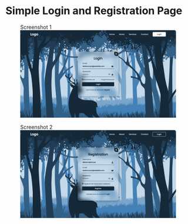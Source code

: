 # Simple Login and Registration Page
 
<figure>
  <figcaption>Screenshot 1</figcaption>
  <img src="images/Screenshot_1.png" alt="Screenshot 1" width="700">
</figure>

<figure>
  <figcaption>Screenshot 2</figcaption>
  <img src="images/Screenshot_2.png" alt="Screenshot 2" width="700">
</figure>
